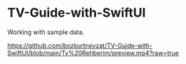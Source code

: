 # TV-Guide-with-SwiftUI
Working with sample data. 

https://github.com/bozkurtnevzat/TV-Guide-with-SwiftUI/blob/main/Tv%20Rehberim/preview.mp4?raw=true
